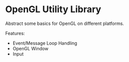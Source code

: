 OpenGL Utility Library 
====================

Abstract some basics for OpenGL on different platforms.

Features:
* Event/Message Loop Handling
* OpenGL Window
* Input

